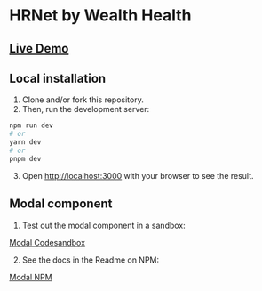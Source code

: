 # HRNet by Wealth Health

## [Live Demo](https://p14-taylor-heather-hrnet.vercel.app/)

## Local installation

1. Clone and/or fork this repository.
2. Then, run the development server:

```bash
npm run dev
# or
yarn dev
# or
pnpm dev
```

3. Open [http://localhost:3000](http://localhost:3000) with your browser to see the result.

## Modal component

1. Test out the modal component in a sandbox:

[Modal Codesandbox](https://codesandbox.io/p/github/htaylor91/reactjs-dialog-modal-sandbox/master?layout=%257B%2522sidebarPanel%2522%253A%2522EXPLORER%2522%252C%2522rootPanelGroup%2522%253A%257B%2522direction%2522%253A%2522horizontal%2522%252C%2522type%2522%253A%2522PANEL_GROUP%2522%252C%2522id%2522%253A%2522ROOT_LAYOUT%2522%252C%2522panels%2522%253A%255B%257B%2522type%2522%253A%2522PANEL_GROUP%2522%252C%2522direction%2522%253A%2522horizontal%2522%252C%2522id%2522%253A%2522EDITOR%2522%252C%2522panels%2522%253A%255B%257B%2522type%2522%253A%2522PANEL%2522%252C%2522panelType%2522%253A%2522TABS%2522%252C%2522id%2522%253A%2522clir0x7e4000b356prze2hix8%2522%257D%255D%252C%2522sizes%2522%253A%255B100%255D%257D%252C%257B%2522type%2522%253A%2522PANEL_GROUP%2522%252C%2522direction%2522%253A%2522horizontal%2522%252C%2522id%2522%253A%2522DEVTOOLS%2522%252C%2522panels%2522%253A%255B%257B%2522type%2522%253A%2522PANEL%2522%252C%2522panelType%2522%253A%2522TABS%2522%252C%2522id%2522%253A%2522clir0x7e4000d356pey2daawr%2522%257D%255D%252C%2522sizes%2522%253A%255B100%255D%257D%255D%252C%2522sizes%2522%253A%255B50%252C50%255D%257D%252C%2522tabbedPanels%2522%253A%257B%2522clir0x7e4000b356prze2hix8%2522%253A%257B%2522tabs%2522%253A%255B%257B%2522id%2522%253A%2522clir0x7e4000a356p0nxp5237%2522%252C%2522mode%2522%253A%2522permanent%2522%252C%2522type%2522%253A%2522FILE%2522%252C%2522filepath%2522%253A%2522%252FREADME.md%2522%257D%255D%252C%2522id%2522%253A%2522clir0x7e4000b356prze2hix8%2522%252C%2522activeTabId%2522%253A%2522clir0x7e4000a356p0nxp5237%2522%257D%252C%2522clir0x7e4000d356pey2daawr%2522%253A%257B%2522id%2522%253A%2522clir0x7e4000d356pey2daawr%2522%252C%2522activeTabId%2522%253A%2522clir0xcnx00d5356pzbeke2vu%2522%252C%2522tabs%2522%253A%255B%257B%2522type%2522%253A%2522TASK_LOG%2522%252C%2522taskId%2522%253A%2522dev%2522%252C%2522id%2522%253A%2522clir0xbci007s356pcxglvq25%2522%252C%2522mode%2522%253A%2522permanent%2522%257D%252C%257B%2522type%2522%253A%2522TASK_PORT%2522%252C%2522taskId%2522%253A%2522dev%2522%252C%2522port%2522%253A5173%252C%2522id%2522%253A%2522clir0xcnx00d5356pzbeke2vu%2522%252C%2522mode%2522%253A%2522permanent%2522%252C%2522path%2522%253A%2522%252F%2522%257D%255D%257D%257D%252C%2522showDevtools%2522%253Atrue%252C%2522showSidebar%2522%253Atrue%252C%2522sidebarPanelSize%2522%253A15%257D)

2. See the docs in the Readme on NPM:

[Modal NPM](https://www.npmjs.com/package/reactjs-dialog-modal)
